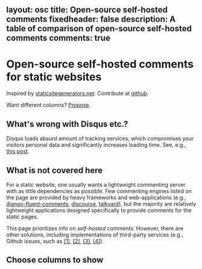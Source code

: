 layout: osc
title: Open-source self-hosted comments
fixedheader: false
description: A table of comparison of open-source self-hosted comments
comments: true
---

<script src="data.js"></script>

<div class="preamble">

# Open-source self-hosted comments for static websites

Inspired by [staticsitegenerators.net](http://staticsitegenerators.net). 
Contribute at [github](https://github.com/pozitron57/open-source-comments).

Want different columns?
[Propose](https://github.com/pozitron57/open-source-comments/issues/new).

## What's wrong with Disqus etc.?

Disqus loads absurd amount of tracking services, which compromises
your visitors personal data and significantly increases loading time.
See, e.g., [this
post](http://donw.io/post/github-comments/#what-s-wrong-with-disqus).

## What is not covered here
For a static website, one usually wants a lightweight commenting server with
as little dependencies as possible. Few commenting engines listed on the page
are provided by heavy frameworks and web-applications (e.g.,
[django-fluent-comments](https://github.com/django-fluent/django-fluent-comments),
[discourse](https://github.com/discourse/discourse),
[talkyard](https://github.com/debiki/talkyard)), but the majority are relatively
lightweight applications designed specifically to provide comments for the
static pages.

This page prioritizes info on *self-hosted* comments. However,
there are other solutions, including implementations of third-party services 
(e.g., Github issues, such as
[[1]](https://github.com/imsun/gitment),
[[2]](https://github.com/gitalk/gitalk),
[[3]](https://github.com/Blankj/awesome-comment),
[[4]](https://github.com/utterance/utterances)).

## Choose columns to show
</div>

<table id="results" class="display" style="width:100%"></table>

<script>
$(document).ready(function() {
  $('#results').DataTable({
    //LengthChange: true,
    //LengthMenu: [ [10, 25, -1], [10, 25, "Все"] ],
    //pageLength: 12,
    paging:false,
    data:osc_data,
    columns:cols,
    order:[[0,"desc"]],
    searchHighlight: true,
    info:true,
    scrollX:true,
    //fixedHeader: { header: true },
    //scrollCollapse:true, // what's that?
    //fixedColumns:{leftColumns:2},
    dom: 'Bfrtip',
    buttons: [ 
        {extend: 'columnsToggle'},
        {extend: 'colvisGroup', text: 'Show all columns', show: ':hidden'},
        'colvisRestore'],
    columnDefs: [
        {targets: "_all",
            className: 'dt-center'},
        { "visible": false,  
          "targets": [
      10,11,12,13,14,15,16,17,18,19,20,21,22,23,24,25,26,27,28,29,30,31,32,33,34,35]},
        ],
    //stateSave:true,
    searching:true,
  });
});
</script>
